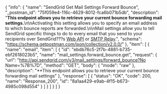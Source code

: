{
  "info": {
    "name": "SendGrid Get Mail Settings Forward Bounce",
    "_postman_id": "75f059e4-116c-4629-8012-fca6b071b5db",
    "description": "**This endpoint allows you to retrieve your current bounce forwarding mail settings.**\n\nActivating this setting allows you to specify an email address to which bounce reports are forwarded.\n\nMail settings allow you to tell SendGrid specific things to do to every email that you send to your recipients over SendGrid???s [Web API](https://sendgrid.com/docs/API_Reference/Web_API/mail.html) or [SMTP Relay](https://sendgrid.com/docs/API_Reference/SMTP_API/index.html).",
    "schema": "https://schema.getpostman.com/json/collection/v2.0.0/"
  },
  "item": [
    {
      "name": "email",
      "item": [
        {
          "id": "ebdb76c5-2f7b-4881-b735-ebf2618023b5",
          "name": "mail_settings.forward_bounce.get",
          "request": {
            "url": "http://api.sendgrid.com/v3/mail_settings/forward_bounce?No Name=%7B%7D",
            "method": "GET",
            "body": {
              "mode": "raw"
            },
            "description": "**This endpoint allows you to retrieve your current bounce forwarding mail settings"
          },
          "response": [
            {
              "status": "OK",
              "code": 200,
              "name": "Response_200",
              "id": "8a1aa429-e9ab-4f15-b673-4985c098d554"
            }
          ]
        }
      ]
    }
  ]
}